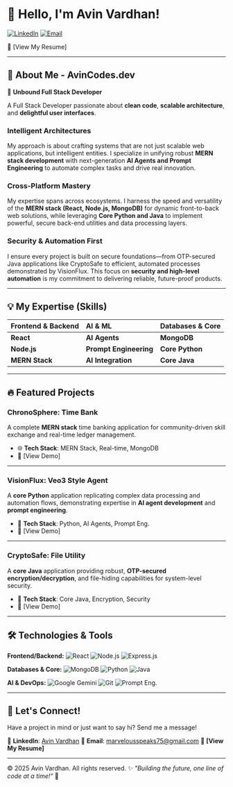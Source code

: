 # 👋 Hello, I'm Avin Vardhan!

[![LinkedIn](https://img.shields.io/badge/LinkedIn-Connect-blue?style=for-the-badge&logo=linkedin)](https://www.linkedin.com/in/avinvardhan/)
[![Email](https://img.shields.io/badge/Email-Contact-red?style=for-the-badge&logo=gmail)](mailto:marvelousspeaks75@gmail.com)

📄 [View My Resume]

---

## 🚀 About Me - AvinCodes.dev
🌟 **Unbound Full Stack Developer**

A Full Stack Developer passionate about **clean code**, **scalable architecture**, and **delightful user interfaces**.

### Intelligent Architectures
My approach is about crafting systems that are not just scalable web applications, but intelligent entities. I specialize in unifying robust **MERN stack development** with next-generation **AI Agents and Prompt Engineering** to automate complex tasks and drive real innovation.

### Cross-Platform Mastery
My expertise spans across ecosystems. I harness the speed and versatility of the **MERN stack (React, Node.js, MongoDB)** for dynamic front-to-back web solutions, while leveraging **Core Python and Java** to implement powerful, secure back-end utilities and data processing layers.

### Security & Automation First
I ensure every project is built on secure foundations—from OTP-secured Java applications like CryptoSafe to efficient, automated processes demonstrated by VisionFlux. This focus on **security and high-level automation** is my commitment to delivering reliable, future-proof products.

---

## 💡 My Expertise (Skills)

| Frontend & Backend | AI & ML | Databases & Core |
| :--- | :--- | :--- |
| **React** | **AI Agents** | **MongoDB** |
| **Node.js** | **Prompt Engineering** | **Core Python** |
| **MERN Stack** | **AI Integration** | **Core Java** |

---

## 🔥 Featured Projects

### **ChronoSphere: Time Bank**
A complete **MERN stack** time banking application for community-driven skill exchange and real-time ledger management.
- 🌐 **Tech Stack**: MERN Stack, Real-time, MongoDB
- 🔗 [View Demo]

---

### **VisionFlux: Veo3 Style Agent**
A **core Python** application replicating complex data processing and automation flows, demonstrating expertise in **AI agent development** and **prompt engineering**.
- 🤖 **Tech Stack**: Python, AI Agents, Prompt Eng.
- 🔗 [View Demo]

---

### **CryptoSafe: File Utility**
A **core Java** application providing robust, **OTP-secured encryption/decryption**, and file-hiding capabilities for system-level security.
- 🔐 **Tech Stack**: Core Java, Encryption, Security
- 🔗 [View Demo]

---

## 🛠️ Technologies & Tools

**Frontend/Backend:**
![React](https://img.shields.io/badge/React-20232A?style=for-the-badge&logo=react&logoColor=61DAFB)
![Node.js](https://img.shields.io/badge/Node.js-43853D?style=for-the-badge&logo=node.js&logoColor=white)
![Express.js](https://img.shields.io/badge/Express.js-000?style=for-the-badge&logo=express&logoColor=white)

**Databases & Core:**
![MongoDB](https://img.shields.io/badge/MongoDB-4EA94B?style=for-the-badge&logo=mongodb&logoColor=white)
![Python](https://img.shields.io/badge/Python-3776AB?style=for-the-badge&logo=python&logoColor=white)
![Java](https://img.shields.io/badge/Java-007396?style=for-the-badge&logo=java&logoColor=white)

**AI & DevOps:**
![Google Gemini](https://img.shields.io/badge/AI%20Agents-A173E4?style=for-the-badge&logo=google&logoColor=white)
![Git](https://img.shields.io/badge/Git-F05032?style=for-the-badge&logo=git&logoColor=white)
![Prompt Eng.](https://img.shields.io/badge/Prompt%20Eng.-FF69B4?style=for-the-badge)

---

## 🌟 Let's Connect!

Have a project in mind or just want to say hi? Send me a message!

💼 **LinkedIn**: [Avin Vardhan](https://www.linkedin.com/in/avinvardhan/)
📩 **Email**: [marvelousspeaks75@gmail.com](mailto:marvelousspeaks75@gmail.com)
📄 **[View My Resume]**

---

© 2025 Avin Vardhan. All rights reserved. ✨ *"Building the future, one line of code at a time!"* 🚀
